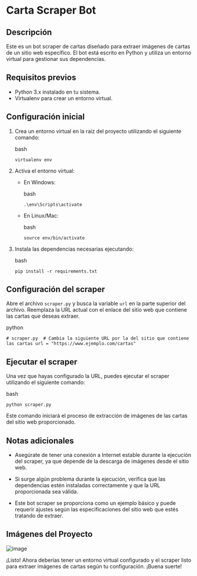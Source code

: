 Carta Scraper Bot
=================

Descripción
-----------

Este es un bot scraper de cartas diseñado para extraer imágenes de cartas de un sitio web específico. El bot está escrito en Python y utiliza un entorno virtual para gestionar sus dependencias.

Requisitos previos
------------------

*   Python 3.x instalado en tu sistema.
*   Virtualenv para crear un entorno virtual.

Configuración inicial
---------------------

1.  Crea un entorno virtual en la raíz del proyecto utilizando el siguiente comando:
    
    bash
    
    `virtualenv env`
    
2.  Activa el entorno virtual:
    
    *   En Windows:
        
        bash
        
        `.\env\Scripts\activate`
        
    *   En Linux/Mac:
        
        bash
        
        `source env/bin/activate`
        
3.  Instala las dependencias necesarias ejecutando:
    
    bash
    
    `pip install -r requirements.txt`
    

Configuración del scraper
-------------------------

Abre el archivo `scraper.py` y busca la variable `url` en la parte superior del archivo. Reemplaza la URL actual con el enlace del sitio web que contiene las cartas que deseas extraer.

python

`# scraper.py  # Cambia la siguiente URL por la del sitio que contiene las cartas url = "https://www.ejemplo.com/cartas"`

Ejecutar el scraper
-------------------

Una vez que hayas configurado la URL, puedes ejecutar el scraper utilizando el siguiente comando:

bash

`python scraper.py`

Este comando iniciará el proceso de extracción de imágenes de las cartas del sitio web proporcionado.

Notas adicionales
-----------------

*   Asegúrate de tener una conexión a Internet estable durante la ejecución del scraper, ya que depende de la descarga de imágenes desde el sitio web.
    
*   Si surge algún problema durante la ejecución, verifica que las dependencias estén instaladas correctamente y que la URL proporcionada sea válida.
    
*   Este bot scraper se proporciona como un ejemplo básico y puede requerir ajustes según las especificaciones del sitio web que estés tratando de extraer.

Imágenes del Proyecto
--------------------

![image](https://github.com/serranogallegogerardo/card-web-scraper/assets/98660245/4668a0d7-ca76-499c-9e8a-debbd4f10782)


¡Listo! Ahora deberías tener un entorno virtual configurado y el scraper listo para extraer imágenes de cartas según tu configuración. ¡Buena suerte!
